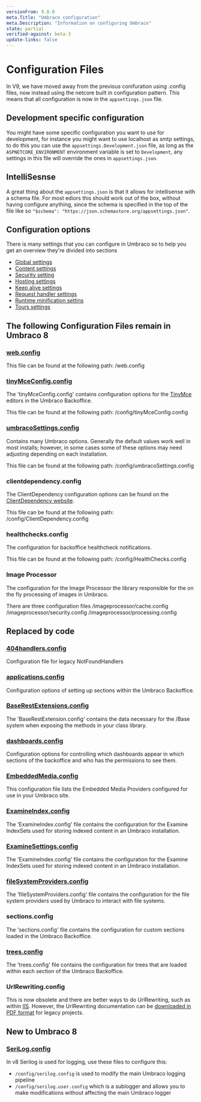 ```yaml
---
versionFrom: 9.0.0
meta.Title: "Umbraco configuration"
meta.Description: "Information on configuring Umbraco"
state: partial
verified-against: beta-3
update-links: false
---
```


# Configuration Files

In V9, we have moved away from the previous conifuration using .config files, now instead using the netcore built in configuration pattern. This means that all configuration is now in the `appsettings.json` file.

## Development specific configuration

You might have some specific configuration you want to use for development, for instance you might want to use localhost as smtp settings, to do this you can use the `appsettings.Development.json` file, as long as the `ASPNETCORE_ENVIRONMENT` environment variable is set to `Development`, any settings in this file will override the ones in `appsettings.json`.

## IntelliSesnse

A great thing about the `appsettings.json` is that it allows for intellisense with a schema file. For most ediors this should work out of the box, without having configure anything, since the schema is specified in the top of the file like so `"$schema": "https://json.schemastore.org/appsettings.json"`.


## Configuration options

There is many settings that you can configure in Umbraco so to help you get an overview they're divided into sections

* [Global settings](GlobalSettings/index-v9.md)
* [Content settings](ContentSettings/index-v9.md)
* [Security setting](SecuritySettings/index-v9.md)
* [Hosting settings](HostingSettings/index-v9.md)
* [Keep alive settings](KeepAliveSettings/index-v9.md)
* [Request handler settings](RequestHandlerSettings/index-v9.md)
* [Runtime minification settins](RuntimeMinificationSettings/index-v9.md)
* [Tours settings](ToursSettings/index-v9.md)

## The following Configuration Files remain in Umbraco 8

### [web.config](webconfig/)
This file can be found at the following path: /web.config

### [tinyMceConfig.config](tinyMceConfig/index.md)
The 'tinyMceConfig.config' contains configuration options for the [TinyMce](https://www.tinymce.com/) editors in the Umbraco Backoffice.

This file can be found at the following path: /config/tinyMceConfig.config

### [umbracoSettings.config](umbracoSettings/index.md)

Contains many Umbraco options. Generally the default values work well in most installs; however, in some cases some of these options may need adjusting depending on each installation.

This file can be found at the following path: /config/umbracoSettings.config

### clientdependency.config

The ClientDependency configuration options can be found on the [ClientDependency website](https://github.com/Shandem/ClientDependency/wiki/Configuration).

This file can be found at the following path: /config/ClientDependency.config

### healthchecks.config

The configuration for backoffice healthcheck notifications.

This file can be found at the following path: /config/HealthChecks.config

### Image Processor 

The configuration for the Image Processor the library responsible for the on the fly processing of images in Umbraco.

There are three configuration files
/imageprocessor/cache.config
/imageprocessor/security.config
/imageprocessor/processing.config

## Replaced by code

### [404handlers.config](404handlers/index.md)
Configuration file for legacy NotFoundHandlers

### [applications.config](applications/index.md)
Configuration options of setting up sections within the Umbraco Backoffice.

### [BaseRestExtensions.config](BaseRestExtensions/index.md)
The 'BaseRestExtension.config' contains the data necessary for the /Base system when exposing the methods in your class library.

### [dashboards.config](dashboard/index.md)
Configuration options for controlling which dashboards appear in which sections of the backoffice and who has the permissions to see them.

### [EmbeddedMedia.config](EmbeddedMedia/index.md)
This configuration file lists the Embedded Media Providers configured for use in your Umbraco site.

### [ExamineIndex.config](ExamineIndex/index.md)
The 'ExamineIndex.config' file contains the configuration for the Examine IndexSets used for storing indexed content in an Umbraco installation.

### [ExamineSettings.config](ExamineSettings)
The 'ExamineIndex.config' file contains the configuration for the Examine IndexSets used for storing indexed content in an Umbraco installation.

### [fileSystemProviders.config](fileSystemProviders/index.md)
The 'fileSystemProviders.config' file contains the configuration for the file system providers used by Umbraco to interact with file systems.

### sections.config
The 'sections.config' file contains the configuration for custom sections loaded in the Umbraco Backoffice.

### [trees.config](trees/index.md)
The 'trees.config' file contains the configuration for trees that are loaded within each section of the Umbraco Backoffice.

### UrlRewriting.config

This is now obsolete and there are better ways to do UrlRewriting, such as within [IIS](https://docs.microsoft.com/en-us/iis/extensions/url-rewrite-module/creating-rewrite-rules-for-the-url-rewrite-module). However, the UrlRewriting documentation can be [downloaded in PDF format](https://github.com/aspnetde/UrlRewritingNet/blob/master/docs/UrlRewritingNet20_English.pdf) for legacy projects.

## New to Umbraco 8

### [SeriLog.config](Serilog/index.md)

In v8 Serilog is used for logging, use these files to configure this:

* `/config/serilog.config` is used to modify the main Umbraco logging pipeline
* `/config/serilog.user.config` which is a sublogger and allows you to make modifications without affecting the main Umbraco logger



